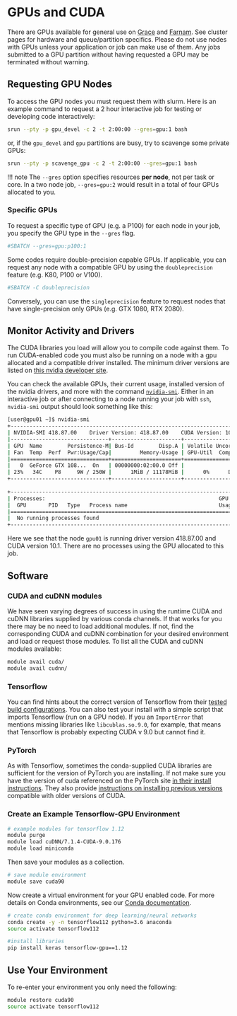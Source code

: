 # GPUs and CUDA

There are GPUs available for general use on [Grace](/clusters-at-yale/clusters/grace) and [Farnam](/clusters-at-yale/clusters/farnam). See cluster pages for hardware and queue/partition specifics. Please do not use nodes with GPUs unless your application or job can make use of them. Any jobs submitted to a GPU partition without having requested a GPU may be terminated without warning.

## Requesting GPU Nodes

To access the GPU nodes you must request them with slurm. Here is an example command to request a 2 hour interactive job for testing or developing code interactively:

``` bash
srun --pty -p gpu_devel -c 2 -t 2:00:00 --gres=gpu:1 bash
```

or, if the `gpu_devel` and `gpu` partitions are busy, try to scavenge some private GPUs:

``` bash
srun --pty -p scavenge_gpu -c 2 -t 2:00:00 --gres=gpu:1 bash
```

!!! note
    The `--gres` option specifies resources **per node**, not per task or core. In a two node job, `--gres=gpu:2` would result in a total of four GPUs allocated to you.

### Specific GPUs

To request a specific type of GPU (e.g. a P100) for each node in your job, you specify the GPU type in the `--gres` flag.

``` bash
#SBATCH --gres=gpu:p100:1
```

Some codes require double-precision capable GPUs. If applicable, you can request any node with a compatible GPU by using the `doubleprecision` feature (e.g. K80, P100 or V100).

``` bash
#SBATCH -C doubleprecision
```

Conversely, you can use the `singleprecision` feature to request nodes that have single-precision only GPUs (e.g. GTX 1080, RTX 2080).

## Monitor Activity and Drivers

The CUDA libraries you load will allow you to compile code against them. To run CUDA-enabled code you must also be running on a node with a gpu allocated and a compatible driver installed. The minimum driver versions are listed on [this nvidia developer site](https://docs.nvidia.com/deploy/cuda-compatibility/index.html).

You can check the available GPUs, their current usage, installed version of the nvidia drivers, and more with the command [`nvidia-smi`](https://developer.nvidia.com/nvidia-system-management-interface). Either in an interactive job or after connecting to a node running your job with `ssh`,  `nvidia-smi` output should look something like this:

``` bash
[user@gpu01 ~]$ nvidia-smi
+-----------------------------------------------------------------------------+
| NVIDIA-SMI 418.87.00    Driver Version: 418.87.00    CUDA Version: 10.1     |
|-------------------------------+----------------------+----------------------+
| GPU  Name        Persistence-M| Bus-Id        Disp.A | Volatile Uncorr. ECC |
| Fan  Temp  Perf  Pwr:Usage/Cap|         Memory-Usage | GPU-Util  Compute M. |
|===============================+======================+======================|
|   0  GeForce GTX 108...  On   | 00000000:02:00.0 Off |                  N/A |
| 23%   34C    P8     9W / 250W |      1MiB / 11178MiB |      0%      Default |
+-------------------------------+----------------------+----------------------+
                                                                               
+-----------------------------------------------------------------------------+
| Processes:                                                       GPU Memory |
|  GPU       PID   Type   Process name                             Usage      |
|=============================================================================|
|  No running processes found                                                 |
+-----------------------------------------------------------------------------+
```

Here we see that the node `gpu01` is running driver version 418.87.00 and CUDA version 10.1\. There are no processes using the GPU allocated to this job.

## Software

### CUDA and cuDNN modules

We have seen varying degrees of success in using the runtime CUDA and cuDNN libraries supplied by various conda channels. If that works for you there may be no need to load additional modules. If not, find the corresponding CUDA and cuDNN combination for your desired environment and load or request those modules. To list all the CUDA and cuDNN modules available:

``` bash
module avail cuda/
module avail cudnn/
```

### Tensorflow

You can find hints about the correct version of Tensorflow from their [tested build configurations](https://www.tensorflow.org/install/source#tested_build_configurations). You can also test your install with a simple script that imports Tensorflow (run on a GPU node). If you an `ImportError` that mentions missing libraries like `libcublas.so.9.0`, for example, that means that Tensorflow is probably expecting CUDA v 9.0 but cannot find it.

### PyTorch

As with Tensorflow, sometimes the conda-supplied CUDA libraries are sufficient for the version of PyTorch you are installing. If not make sure you have the version of cuda referenced on the PyTorch site [in their install instructions](https://pytorch.org/get-started/locally/). They also provide [instructions on installing previous versions](https://pytorch.org/get-started/previous-versions/) compatible with older versions of CUDA.

### Create an Example Tensorflow-GPU Environment

``` bash
# example modules for tensorflow 1.12
module purge
module load cuDNN/7.1.4-CUDA-9.0.176
module load miniconda
```

Then save your modules as a collection.

``` bash
# save module environment
module save cuda90
```

Now create a virtual environment for your GPU enabled code. For more details on Conda environments, see our [Conda documentation](/clusters-at-yale/guides/conda).

``` bash
# create conda environment for deep learning/neural networks
conda create -y -n tensorflow112 python=3.6 anaconda
source activate tensorflow112

#install libraries
pip install keras tensorflow-gpu==1.12
```

## Use Your Environment

To re-enter your environment you only need the following:

``` bash
module restore cuda90
source activate tensorflow112
```
